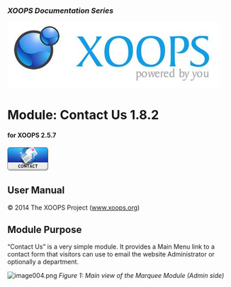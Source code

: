 ### _XOOPS Documentation Series_
![logoXoops.jpg](assets/logoXoops.jpg)

# Module: Contact Us  1.8.2
#### for XOOPS 2.5.7
  
      
![logoModule.png](assets/logoModule.png)
            
                
                
    
## User Manual
  
  
  
  
  
© 2014 The XOOPS Project (www.xoops.org)    
  

## Module Purpose 

 
“Contact Us” is a very simple module. It provides a Main Menu link to a contact form that visitors can use to email the website Administrator or optionally a department.

 
![image004.png](assets/image004.png)
_Figure 1: Main view of the Marquee Module (Admin side)_